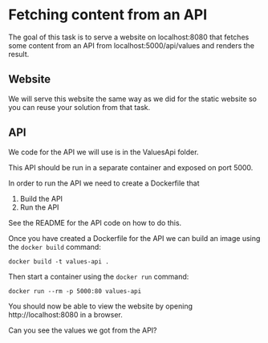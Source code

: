 # Fetching content from an API

The goal of this task is to serve a website on localhost:8080 that fetches some content from an API from localhost:5000/api/values and renders the result.


## Website
We will serve this website the same way as we did for the static website so you can reuse your solution from that task.

## API
We code for the API we will use is in the ValuesApi folder.

This API should be run in a separate container and exposed on port 5000.

In order to run the API we need to create a Dockerfile that

1) Build the API
2) Run the API

See the README for the API code on how to do this.

Once you have created a Dockerfile for the API we can build an image using the `docker build` command:
```
docker build -t values-api .
```

Then start a container using the `docker run` command:
```
docker run --rm -p 5000:80 values-api
```

You should now be able to view the website by opening http://localhost:8080 in a browser.

Can you see the values we got from the API?
